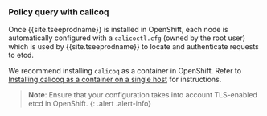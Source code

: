 ### Policy query with calicoq

Once {{site.tseeprodname}} is installed in OpenShift, each node is automatically configured with
a `calicoctl.cfg` (owned by the root user) which is used by {{site.tseeprodname}} to locate and authenticate requests to etcd.

We recommend installing `calicoq` as a container in OpenShift. Refer to [Installing calicoq as a container on a single host](/{{page.version}}/usage/calicoq/#installing-calicoq-as-a-container-on-a-single-host) for instructions.

> **Note**: Ensure that your configuration takes into account TLS-enabled etcd in OpenShift.
{: .alert .alert-info}
